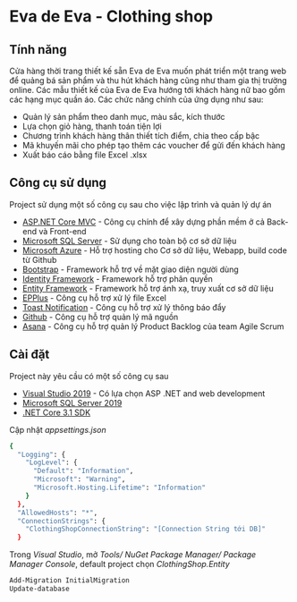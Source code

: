 # Eva de Eva - Clothing shop
## Tính năng

Cửa hàng thời trang thiết kế sẵn Eva de Eva muốn phát triển một trang web để quảng bá sản phẩm và thu hút khách hàng cũng như tham gia thị trường online. Các mẫu thiết kế của Eva de Eva hướng tới khách hàng nữ bao gồm các hạng mục quần áo. Các chức năng chính của ứng dụng như sau:
- Quản lý sản phẩm theo danh mục, màu sắc, kích thước
- Lựa chọn giỏ hàng, thanh toán tiện lợi
- Chương trình khách hàng thân thiết tích điểm, chia theo cấp bậc
- Mã khuyến mãi cho phép tạo thêm các voucher để gửi đến khách hàng
- Xuất báo cáo bằng file Excel .xlsx

## Công cụ sử dụng

Project sử dụng một số công cụ sau cho việc lập trình và quản lý dự án

- [ASP.NET Core MVC] - Công cụ chính để xây dựng phần mềm ở cả Back-end và Front-end
- [Microsoft SQL Server] - Sử dụng cho toàn bộ cơ sở dữ liệu
- [Microsoft Azure] - Hỗ trợ hosting cho Cơ sở dữ liệu, Webapp, build code từ Github
- [Bootstrap] - Framework hỗ trợ về mặt giao diện người dùng
- [Identity Framework] - Framework hỗ trợ phân quyền
- [Entity Framework] - Framework hỗ trợ ánh xạ, truy xuất cơ sở dữ liệu
- [EPPlus] - Công cụ hỗ trợ xử lý file Excel
- [Toast Notification] - Công cụ hỗ trợ xử lý thông báo đẩy
- [Github] - Công cụ hỗ trợ quản lý mã nguồn
- [Asana] - Công cụ hỗ trợ quản lý Product Backlog của team Agile Scrum


## Cài đặt

Project này yêu cầu có một số công cụ sau
- [Visual Studio 2019] - Có lựa chọn ASP .NET and web development
- [Microsoft SQL Server 2019]
- [.NET Core 3.1 SDK]

Cập nhật _appsettings.json_
```sh
{
  "Logging": {
    "LogLevel": {
      "Default": "Information",
      "Microsoft": "Warning",
      "Microsoft.Hosting.Lifetime": "Information"
    }
  },
  "AllowedHosts": "*",
  "ConnectionStrings": {
    "ClothingShopConnectionString": "[Connection String tới DB]"
  }
```

Trong _Visual Studio_, mở _Tools/ NuGet Package Manager/ Package Manager Console_, default project chọn _ClothingShop.Entity_

```sh
Add-Migration InitialMigration
Update-database
```

[//]: # (These are reference links used in the body of this note and get stripped out when the markdown processor does its job. There is no need to format nicely because it shouldn't be seen. Thanks SO - http://stackoverflow.com/questions/4823468/store-comments-in-markdown-syntax)

[ASP.NET Core MVC]: <https://dotnet.microsoft.com/en-us/download/dotnet/3.1>
[Microsoft SQL Server]: <https://www.microsoft.com/en-US/sql-server/sql-server-downloads>
[Microsoft Azure]: <https://azure.microsoft.com/en-us/>
[Bootstrap]: <https://getbootstrap.com/>
[Identity Framework]: <https://docs.microsoft.com/en-us/aspnet/core/security/authentication/identity?view=aspnetcore-6.0&tabs=visual-studio>
[Entity Framework]: <https://entityframework.net/>
[EPPlus]: <https://www.epplussoftware.com/>
[Toast Notification]: <https://github.com/aspnetcorehero/ToastNotification>
[Github]: <https://github.com/>
[Asana]: <https://asana.com/>
[Visual Studio 2019]: <https://visualstudio.microsoft.com/vs/older-downloads/>
[Microsoft SQL Server 2019]: <https://www.microsoft.com/en-US/sql-server/sql-server-downloads>
[.NET Core 3.1 SDK]: <https://dotnet.microsoft.com/en-us/download/dotnet/3.1>
